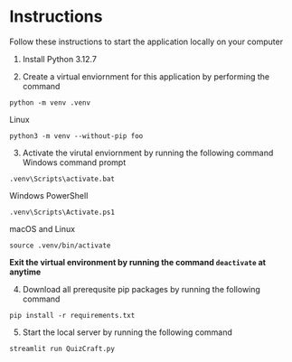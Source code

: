 # Instructions
Follow these instructions to start the application locally on your computer

1. Install Python 3.12.7

2. Create a virtual enviornment for this application by performing the command
```
python -m venv .venv
```
Linux
```
python3 -m venv --without-pip foo
```

3. Activate the virutal enviornment by running the following command
Windows command prompt
```
.venv\Scripts\activate.bat
```
Windows PowerShell
```
.venv\Scripts\Activate.ps1
```
macOS and Linux
```
source .venv/bin/activate
```

**Exit the virtual environment by running the command ```deactivate``` at anytime**

4. Download all prerequsite pip packages by running the following command
```
pip install -r requirements.txt
```

5. Start the local server by running the following command
```
streamlit run QuizCraft.py
```
